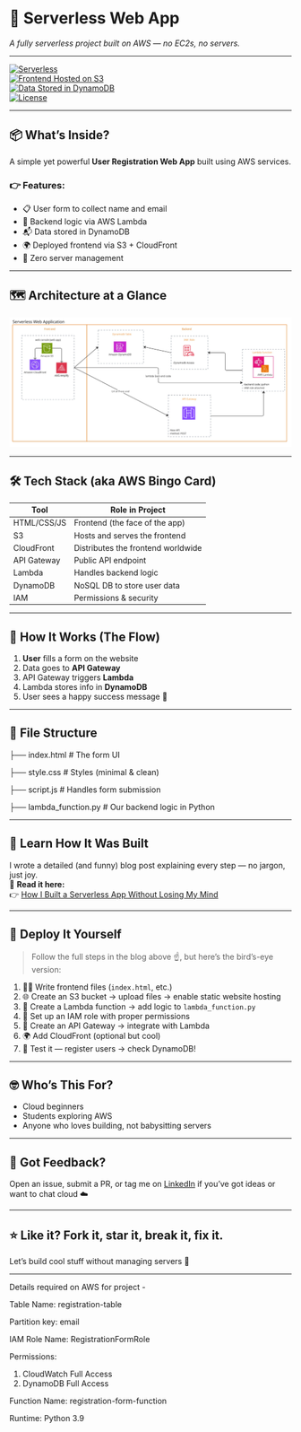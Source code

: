 # 🚀 Serverless Web App  
*A fully serverless project built on AWS — no EC2s, no servers.*

---

[![Serverless](https://img.shields.io/badge/Built%20With-AWS%20Lambda-orange?logo=aws-lambda)](https://aws.amazon.com/lambda/)  
[![Frontend Hosted on S3](https://img.shields.io/badge/Frontend-S3%20%2B%20CloudFront-blue?logo=amazon-s3)](https://aws.amazon.com/s3/)  
[![Data Stored in DynamoDB](https://img.shields.io/badge/Database-DynamoDB-ff69b4?logo=amazon-dynamodb)](https://aws.amazon.com/dynamodb/)  
[![License](https://img.shields.io/badge/License-MIT-green.svg)](LICENSE)

---

## 📦 What’s Inside?

A simple yet powerful **User Registration Web App** built using AWS services.

### 👉 Features:
- 📋 User form to collect name and email  
- 🧠 Backend logic via AWS Lambda  
- 📬 Data stored in DynamoDB  
- 🌍 Deployed frontend via S3 + CloudFront  
- 🚫 Zero server management

---

## 🗺️ Architecture at a Glance

![Architecture Diagram](serverless-images/serverless.drawio.png)


---

## 🛠️ Tech Stack (aka AWS Bingo Card)

| Tool            | Role in Project                          |
|-----------------|------------------------------------------|
| HTML/CSS/JS     | Frontend (the face of the app)           |
| S3              | Hosts and serves the frontend            |
| CloudFront      | Distributes the frontend worldwide       |
| API Gateway     | Public API endpoint                      |
| Lambda          | Handles backend logic                    |
| DynamoDB        | NoSQL DB to store user data              |
| IAM             | Permissions & security                   |

---

## 🧪 How It Works (The Flow)

1. **User** fills a form on the website  
2. Data goes to **API Gateway**  
3. API Gateway triggers **Lambda**  
4. Lambda stores info in **DynamoDB**  
5. User sees a happy success message 🎉

---

## 📁 File Structure
├── index.html # The form UI

├── style.css # Styles (minimal & clean)

├── script.js # Handles form submission

├── lambda_function.py # Our backend logic in Python


---

## 🧠 Learn How It Was Built

I wrote a detailed (and funny) blog post explaining every step — no jargon, just joy.  
📖 **Read it here:**  
👉 [How I Built a Serverless App Without Losing My Mind](https://medium.com/@dhirenjoshi2003/how-i-built-a-serverlessapp-without-losing-my-mind-or-managing-servers-4bdc33941730)

---

## 🚀 Deploy It Yourself

> Follow the full steps in the blog above ☝️, but here’s the bird’s-eye version:

1. 🧑‍💻 Write frontend files (`index.html`, etc.)
2. 🌐 Create an S3 bucket → upload files → enable static website hosting
3. 🚀 Create a Lambda function → add logic to `lambda_function.py`
4. 🔐 Set up an IAM role with proper permissions
5. 🔌 Create an API Gateway → integrate with Lambda
6. 🌍 Add CloudFront (optional but cool)
7. 🧪 Test it — register users → check DynamoDB!

---

## 🤓 Who’s This For?

- Cloud beginners  
- Students exploring AWS  
- Anyone who loves building, not babysitting servers

---

## 📣 Got Feedback?

Open an issue, submit a PR, or tag me on [LinkedIn](https://www.linkedin.com/in/dhiren-joshi-79500518a/) if you’ve got ideas or want to chat cloud ☁️

---

## ⭐️ Like it? Fork it, star it, break it, fix it.

Let’s build cool stuff without managing servers 🚀

---

Details required on AWS for project -

Table Name: registration-table

Partition key: email

IAM Role Name: RegistrationFormRole

Permissions:
1. CloudWatch Full Access
2. DynamoDB Full Access

Function Name: registration-form-function

Runtime: Python 3.9
